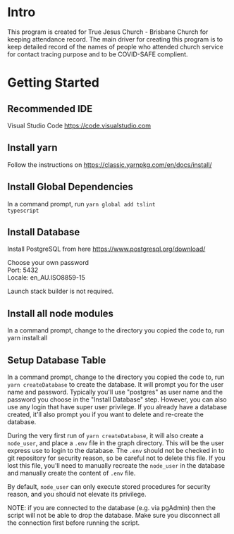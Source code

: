 # Intro
This program is created for True Jesus Church - Brisbane Church for keeping attendance record. The main driver for
creating this program is to keep detailed record of the names of people who attended church service for contact
tracing purpose and to be COVID-SAFE complient.

# Getting Started

## Recommended IDE
Visual Studio Code https://code.visualstudio.com

## Install yarn
Follow the instructions on https://classic.yarnpkg.com/en/docs/install/

## Install Global Dependencies
In a command prompt, run <Code>yarn global add tslint typescript</code>

## Install Database
Install PostgreSQL from here https://www.postgresql.org/download/

Choose your own password<br>
Port: 5432 <br>
Locale: en_AU.ISO8859-15

Launch stack builder is not required.

## Install all node modules
In a command prompt, change to the directory you copied the code to, run <cdoe>yarn install:all</code>

## Setup Database Table

In a command prompt, change to the directory you copied the code to, run <Code>yarn createDatabase</code> to create the database. It will prompt you for the user name and password.
Typically you'll use "postgres" as user name and the password you choose in the "Install Database" step. However,
you can also use any login that have super user privilege. If you already have a database created, it'll also
prompt you if you want to delete and re-create the database.

During the very first run of <code>yarn createDatabase</code>, it will also create a <code>node_user</code>, and
place a <code>.env</code> file in the graph directory. This will be the user express use to login to the database.
The <code>.env</code> should not be checked in to git repository for security reason, so be careful not to delete
this file. If you lost this file, you'll need to manually recreate the <code>node_user</code> in the database and
manually create the content of <code>.env</code> file.

By default, <code>node_user</code> can only execute stored procedures for security reason, and you should not
elevate its privilege.

NOTE: if you are connected to the database (e.g. via pgAdmin) then the script will not be able to drop the database.
Make sure you disconnect all the connection first before running the script.